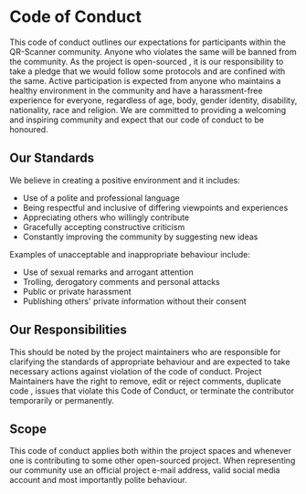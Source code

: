 #  Code of Conduct


This code of conduct outlines our expectations for participants within the QR-Scanner community. 
Anyone who violates the same will be banned from the community.
As the project is open-sourced , it is our responsibility to take a pledge that we would follow some protocols and are confined 
with the same.
Active participation is expected from anyone who maintains a healthy environment in the community and 
have a harassment-free experience for everyone, regardless of age, body, gender identity, disability, nationality, race and religion.
We are committed to providing a welcoming and inspiring community and expect that our code of conduct to be honoured.


## Our Standards

We believe in creating a positive environment and it includes:

* Use of a polite and professional language
* Being respectful and inclusive of differing viewpoints and experiences
* Appreciating others who willingly contribute
* Gracefully accepting constructive criticism
* Constantly improving the community by suggesting new ideas

Examples of unacceptable and inappropriate behaviour include:

* Use of sexual remarks and arrogant attention
* Trolling, derogatory comments and personal attacks
* Public or private harassment
* Publishing others' private information without their consent


## Our Responsibilities
This should be noted by the project maintainers who are responsible for clarifying the standards of appropriate behaviour 
and are expected to take necessary actions against violation of the code of conduct.
Project Maintainers have the right to remove, edit or reject comments, duplicate code ,
issues that violate this Code of Conduct, or terminate the contributor temporarily or permanently.




## Scope

This code of conduct applies both within the project spaces and whenever one is contributing to some other open-sourced project.
When representing our community use an official project e-mail address, 
valid social media account and most importantly polite behaviour.



